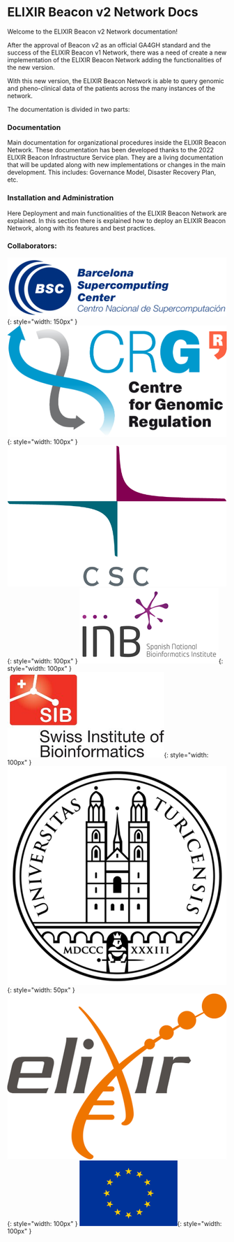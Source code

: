 # ELIXIR Beacon v2 Network Docs

Welcome to the ELIXIR Beacon v2 Network documentation!

After the approval of Beacon v2 as an official GA4GH standard and the success of the ELIXIR Beacon v1 Network, there was a need of create a new implementation of the ELIXIR Beacon Network adding the functionalities of the new version.

With this new version, the ELIXIR Beacon Network is able to query genomic and pheno-clinical data of the patients across the many instances of the network.

The documentation is divided in two parts:

### Documentation

Main documentation for organizational procedures inside the ELIXIR Beacon Network. These documentation has been developed thanks to the 2022 ELIXIR Beacon Infrastructure Service plan. They are a living documentation that will be updated along with new implementations or changes in the main development. This includes: Governance Model, Disaster Recovery Plan, etc.

### Installation and Administration

Here Deployment and main functionalities of the ELIXIR Beacon Network are explained. In this section there is explained how to deploy an ELIXIR Beacon Network, along with its features and best practices.

### Collaborators:

![](img/biysc_bsc_logo.jpg.png){: style="width: 150px" }
![](img/biysc_crg_logo.jpg.png){: style="width: 100px" }
![](img/csc.png){: style="width: 100px" }
![](img/PN013300-logo.inb_.rgb_.hor_.en_.cutted_0_488.png){: style="width: 100px" }
![](img/SIB_logo.jpg){: style="width: 100px" }
![](img/University_of_Zurich_seal.svg.png){: style="width: 50px" }
![](img/ELIXIR_logo_white_background.png){: style="width: 100px" }
![](img/europe.png){: style="width: 100px" }